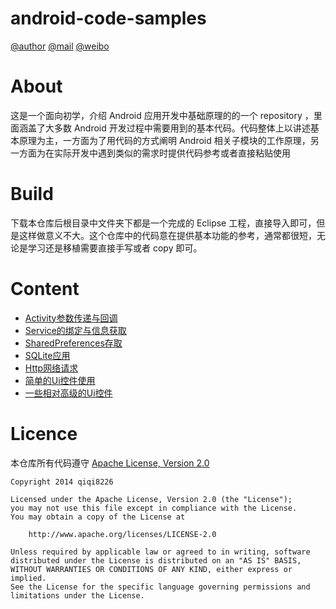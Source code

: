 android-code-samples
====================

[@author](http://qiqi8226.com/)   [@mail](http://qiqi8226.com/mail/)   [@weibo](http://weibo.com/qiqi8226)

About
====================

这是一个面向初学，介绍 Android 应用开发中基础原理的的一个 repository ，里面涵盖了大多数 Android 开发过程中需要用到的基本代码。代码整体上以讲述基本原理为主，一方面为了用代码的方式阐明 Android 相关子模块的工作原理，另一方面为在实际开发中遇到类似的需求时提供代码参考或者直接粘贴使用

Build
====================

下载本仓库后根目录中文件夹下都是一个完成的 Eclipse 工程，直接导入即可，但是这样做意义不大。这个仓库中的代码意在提供基本功能的参考，通常都很短，无论是学习还是移植需要直接手写或者 copy 即可。

Content
====================

- [Activity参数传递与回调](ActivityParameterPassing)
- [Service的绑定与信息获取](Service)
- [SharedPreferences存取](SharedPreferences)
- [SQLite应用](SQLite)
- [Http网络请求](Http)
- [简单的Ui控件使用](BasisUiControls)
- [一些相对高级的Ui控件](AdvancedUiControl)

Licence
====================
本仓库所有代码遵守 [Apache License, Version 2.0](http://www.apache.org/licenses/LICENSE-2.0)

	Copyright 2014 qiqi8226

	Licensed under the Apache License, Version 2.0 (the "License");
	you may not use this file except in compliance with the License.
	You may obtain a copy of the License at

	    http://www.apache.org/licenses/LICENSE-2.0

	Unless required by applicable law or agreed to in writing, software
	distributed under the License is distributed on an "AS IS" BASIS,
	WITHOUT WARRANTIES OR CONDITIONS OF ANY KIND, either express or implied.
	See the License for the specific language governing permissions and
	limitations under the License.

